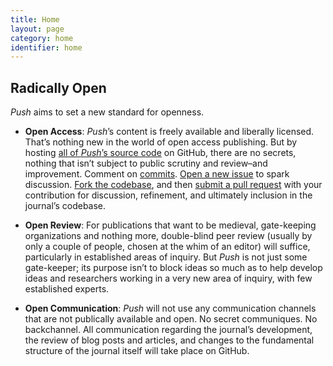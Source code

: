 ```yaml
---
title: Home
layout: page
category: home
identifier: home
---
```


## Radically Open

*Push* aims to set a new standard for openness.

* **Open Access**: *Push*’s content is freely available and liberally licensed. That’s nothing new
in the world of open access publishing. But by hosting
[all of *Push*’s source code](https://github.com/cwcon/push/) on GitHub, there are no secrets,
nothing that isn’t subject to public scrutiny and review–and improvement. Comment on
[commits](https://github.com/cwcon/push/commits/master/).
[Open a new issue](https://github.com/cwcon/push/issues) to spark discussion.
[Fork the codebase](https://github.com/cwcon/push/fork), and then
[submit a pull request](https://github.com/cwcon/push/pulls) with your contribution for discussion,
refinement, and ultimately inclusion in the journal’s codebase.

* **Open Review**: For publications that want to be medieval, gate-keeping organizations and nothing
more, double-blind peer review (usually by only a couple of people, chosen at the whim of an editor)
will suffice, particularly in established areas of inquiry. But *Push* is not just some gate-keeper;
its purpose isn’t to block ideas so much as to help develop ideas and researchers working in a very
new area of inquiry, with few established experts.

* **Open Communication**: *Push* will not use any communication channels that are not publically
available and open. No secret communiques. No backchannel. All communication regarding the journal’s
development, the review of blog posts and articles, and changes to the fundamental structure of
the journal itself will take place on GitHub.
